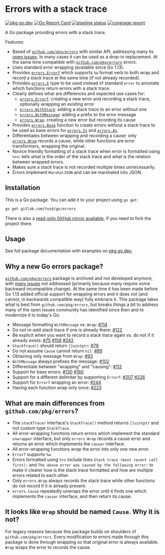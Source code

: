# Errors with a stack trace

[![pkg.go.dev](https://pkg.go.dev/badge/gitlab.com/tozd/go/errors)](https://pkg.go.dev/gitlab.com/tozd/go/errors)
[![Go Report Card](https://goreportcard.com/badge/gitlab.com/tozd/go/errors)](https://goreportcard.com/report/gitlab.com/tozd/go/errors)
[![pipeline status](https://gitlab.com/tozd/go/errors/badges/main/pipeline.svg?ignore_skipped=true)](https://gitlab.com/tozd/go/errors/-/pipelines)
[![coverage report](https://gitlab.com/tozd/go/errors/badges/main/coverage.svg)](https://gitlab.com/tozd/go/errors/-/graphs/main/charts)

A Go package providing errors with a stack trace.

Features:

* Based of [`github.com/pkg/errors`](https://github.com/pkg/errors) with similar API, addressing many its
  [open issues](https://github.com/pkg/errors/issues). In many cases it can be used as a drop-in replacement.
  At the same time compatible with [`github.com/pkg/errors`](https://github.com/pkg/errors) errors.
* Uses standard error wrapping (available since Go 1.13).
* Provides [`errors.Errorf`](https://pkg.go.dev/gitlab.com/tozd/go/errors#Errorf) which supports `%w` format verb
  to both wrap and record a stack trace at the same time (if not already recorded).
* Provides [`errors.E`](https://pkg.go.dev/gitlab.com/tozd/go/errors#E) type to be used instead of standard `error`
  to annotate which functions return errors with a stack trace.
* Clearly defines what are differences and expected use cases for:
  * [`errors.Errorf`](https://pkg.go.dev/gitlab.com/tozd/go/errors#Errorf): creating a new error and recording a stack
    trace, optionally wrapping an existing error
  * [`errors.WithStack`](https://pkg.go.dev/gitlab.com/tozd/go/errors#WithStack):
    adding a stack trace to an error without one
  * [`errors.WithMessage`](https://pkg.go.dev/gitlab.com/tozd/go/errors#WithMessage):
    adding a prefix to the error message
  * [`errors.Wrap`](https://pkg.go.dev/gitlab.com/tozd/go/errors#Wrap): creating a new error but recording its cause
* Provides [`errors.Base`](https://pkg.go.dev/gitlab.com/tozd/go/errors#Base) function to create errors without
  a stack trace to be used as base errors for [`errors.Is`](https://pkg.go.dev/gitlab.com/tozd/go/errors#Is)
  and [`errors.As`](https://pkg.go.dev/gitlab.com/tozd/go/errors#As).
* Differentiates between wrapping and recording a cause: only [`errors.Wrap`](https://pkg.go.dev/gitlab.com/tozd/go/errors#Wrap)
  records a cause, while other functions are error transformers, wrapping the original.
* Novice friendly formatting of a stack trace when error is formatted using `%+v`:
  tells what is the order of the stack trace and what is the relation between
  wrapped errors.
* Makes sure a stack trace is not recorded multiple times unnecessarily.
* Errors implement `MarshalJSON` and can be marshaled into JSON.

## Installation

This is a Go package. You can add it to your project using `go get`:

```sh
go get gitlab.com/tozd/go/errors
```

There is also a [read-only GitHub mirror available](https://github.com/tozd/go-errors),
if you need to fork the project there.

## Usage

See full package documentation with examples on [pkg.go.dev](https://pkg.go.dev/gitlab.com/tozd/go/errors#section-documentation).

## Why a new Go errors package?

[`github.com/pkg/errors`](https://github.com/pkg/errors) package is archived and not developed anymore,
with [many issues](https://github.com/pkg/errors/issues) not addressed (primarily because many require some
backward incompatible change). At the same time it has been made before
Go 1.13 added official support for wrapping errors and it does not (and cannot, in backwards compatible way)
fully embrace it. This package takes what is best from `github.com/pkg/errors`, but breaks things a bit to address
many of the open issues community has identified since then and to modernize it to today's Go:

* Message formatting `WithMessage` vs. `Wrap`: [#114](https://github.com/pkg/errors/pull/114)
* Do not re-add stack trace if one is already there: [#122](https://github.com/pkg/errors/pull/122)
* Be explicit when you want to record a stack trace again vs. do not if it already exists:
  [#75](https://github.com/pkg/errors/issues/75) [#158](https://github.com/pkg/errors/issues/158)
  [#242](https://github.com/pkg/errors/issues/242)
* `StackTrace()` should return `[]uintptr`: [#79](https://github.com/pkg/errors/issues/79)
* Do not assume `Cause` cannot return `nil`: [#89](https://github.com/pkg/errors/issues/89)
* Obtaining only message from `Wrap`: [#93](https://github.com/pkg/errors/issues/93)
* `WithMessage` always prefixes the message: [#102](https://github.com/pkg/errors/issues/102)
* Differentiate between "wrapping" and "causing": [#112](https://github.com/pkg/errors/issues/112)
* Support for base errors: [#130](https://github.com/pkg/errors/issues/130) [#160](https://github.com/pkg/errors/issues/160)
* Support for a different delimiter by supporting `Errorf`: [#207](https://github.com/pkg/errors/issues/207) [#226](https://github.com/pkg/errors/issues/226)
* Support for `Errorf` wrapping an error: [#244](https://github.com/pkg/errors/issues/244)
* Having each function wrap only once: [#223](https://github.com/pkg/errors/issues/223)

## What are main differences from `github.com/pkg/errors`?

* The `stackTracer` interface's `StackTrace()` method returns `[]uintptr` and not custom type `StackTrace`.
* All error-wrapping functions return errors which implement the standard `unwrapper` interface,
  but only `errors.Wrap` records a cause error and returns an error which implements the `causer` interface.
* All error-wrapping functions wrap the error into only one new error.
* `Errorf` supports `%w`.
* Errors formatted using `%+v` include lines `Stack trace (most recent call first):` and
  `The above error was caused by the following error:` to make it clearer how is the stack
  trace formatted and how are multiple errors related to each other.
* Only `errors.Wrap` always records the stack trace while other functions do
  not record if it is already present.
* `errors.Cause` repeatedly unwraps the error until it finds one which implements the `causer` interface,
  and then return its cause.

## It looks like `Wrap` should be named `Cause`. Why it is not?

For legacy reasons because this package builds on shoulders of `github.com/pkg/errors`.
Every modification to errors made through this package is done through wrapping
so that original error is always available. `Wrap` wraps the error to records the cause.
